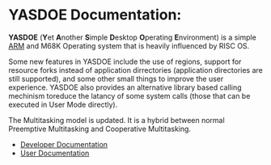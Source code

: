# YASDOE Documentation:

**YASDOE** (**Y**et **A**nother **S**imple **D**esktop **O**perating **E**nvironment) is a simple [ARM](./WhatIsARM.md) and M68K Operating system that is heavily influenced by RISC OS.

Some new features in YASDOE include the use of regions, support for resource forks instead of application dirrectories (application directories are still supported), and some other small things to improve the user experience.  YASDOE also provides an alternative library based calling mechinism toreduce the latancy of some system calls (those that can be executed in User Mode directly).

The Multitasking model is updated.  It is a hybrid between normal Preemptive Multitasking and Cooperative Multitasking.

* [Developer Documentation](./Develop/Index.md)
* [User Documentation](./user/README.md)
